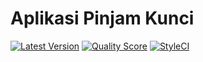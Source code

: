 # Aplikasi Pinjam Kunci

[![Latest Version](https://img.shields.io/github/release/aepnat/pinjam_kunci.svg?style=flat-square)](https://github.com/aepnat/pinjam_kunci/releases)
[![Quality Score](https://img.shields.io/scrutinizer/g/aepnat/pinjam_kunci.svg?style=flat-square)](https://scrutinizer-ci.com/g/aepnat/pinjam_kunci/?branch=master)
[![StyleCI](https://github.styleci.io/repos/148341766/shield?branch=master)](https://github.styleci.io/repos/148341766)
